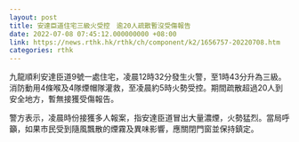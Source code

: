```yaml
---
layout: post
title: 安達臣道住宅三級火受控　逾20人疏散暫沒受傷報告
date: 2022-07-08 07:45:12.000000000 +08:00
link: https://news.rthk.hk/rthk/ch/component/k2/1656757-20220708.htm
categories: rthk
---
```


九龍順利安達臣道9號一處住宅，凌晨12時32分發生火警，至1時43分升為三級。消防動用4條喉及4隊煙帽隊灌救，至凌晨約5時火勢受控。期間疏散超過20人到安全地方，暫無接獲受傷報告。

警方表示，凌晨時份接獲多人報案，指安達臣道冒出大量濃煙，火勢猛烈。當局呼籲，如果市民受到隨風飄散的煙霧及異味影響，應關閉門窗並保持鎮定。
